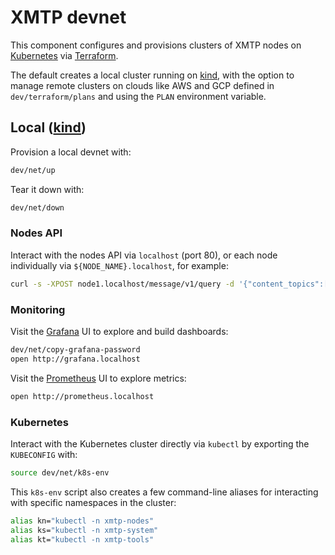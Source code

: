 # XMTP devnet

This component configures and provisions clusters of XMTP nodes on [Kubernetes](https://kubernetes.io/) via [Terraform](https://terraform.io/).

The default creates a local cluster running on [kind](https://kind.sigs.k8s.io/), with the option to manage remote clusters on clouds like AWS and GCP defined in `dev/terraform/plans` and using the `PLAN` environment variable.

## Local ([kind](https://kind.sigs.k8s.io/))

Provision a local devnet with:

```sh
dev/net/up
```

Tear it down with:

```sh
dev/net/down
```

### Nodes API

Interact with the nodes API via `localhost` (port 80), or each node individually via `${NODE_NAME}.localhost`, for example:

```sh
curl -s -XPOST node1.localhost/message/v1/query -d '{"content_topics":["topic"]}' | jq
```

### Monitoring

Visit the [Grafana](https://prometheus.io/) UI to explore and build dashboards:

```sh
dev/net/copy-grafana-password
open http://grafana.localhost
```

Visit the [Prometheus](https://prometheus.io/) UI to explore metrics:

```sh
open http://prometheus.localhost
```

### Kubernetes

Interact with the Kubernetes cluster directly via `kubectl` by exporting the `KUBECONFIG` with:

```sh
source dev/net/k8s-env
```

This `k8s-env` script also creates a few command-line aliases for interacting with specific namespaces in the cluster:

```sh
alias kn="kubectl -n xmtp-nodes"
alias ks="kubectl -n xmtp-system"
alias kt="kubectl -n xmtp-tools"
```

